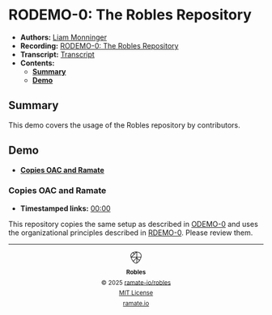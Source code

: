 # RODEMO-0: The Robles Repository
- **Authors:** [Liam Monninger](mailto:liam@ramate.io)
- **Recording:** [RODEMO-0: The Robles Repository](https://www.loom.com/share/3655aed27b0047a99f175dad4fa02dcf?sid=7217489b-d3d5-487e-aced-dc3fa01790a6)
- **Transcript:** [Transcript](./Transcript.md)
- **Contents:**
  - **[Summary](#summary)**
  - **[Demo](#demo)**

## Summary
This demo covers the usage of the Robles repository by contributors.

## Demo

- **[Copies OAC and Ramate](#copies-oac-and-ramate)**

### Copies OAC and Ramate
- **Timestamped links:** [00:00](https://www.loom.com/share/3655aed27b0047a99f175dad4fa02dcf?sid=f3669d25-af08-4f73-a22c-9da9921d1ed4)

This repository copies the same setup as described in [ODEMO-0](https://github.com/ramate-io/oac/tree/main/odemo/oera-000-000-000-dulan/odemo-000-000-000) and uses the organizational principles described in [RDEMO-0](https://github.com/ramate-io/ramate/tree/main/rdemo/rera-000-000-000-dulan/rdemo-000-000-000). Please review them.

<!--ROBLES FOOTER: DO NOT REMOVE THIS LINE-->
---

<div align="center">
  <picture>
    <source srcset="/assets/robles-inverted-transparent.png" media="(prefers-color-scheme: dark)">
    <img height="24" src="/assets/robles-transparent.png" alt="Robles"/>
  </picture>
  <br/>
  <sub>
    <b>Robles</b>
    <br/>
    &copy; 2025 <a href="https://github.com/ramate-io/robles">ramate-io/robles</a>
    <br/>
    <a href="https://github.com/ramate-io/robles/blob/main/LICENSE">MIT License</a>
    <br/>
    <a href="https://www.ramate.io">ramate.io</a>
  </sub>
</div>

